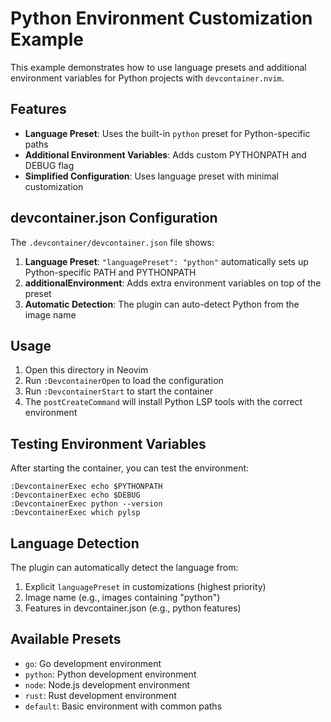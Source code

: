 # Python Environment Customization Example

This example demonstrates how to use language presets and additional environment variables for Python projects with `devcontainer.nvim`.

## Features

- **Language Preset**: Uses the built-in `python` preset for Python-specific paths
- **Additional Environment Variables**: Adds custom PYTHONPATH and DEBUG flag
- **Simplified Configuration**: Uses language preset with minimal customization

## devcontainer.json Configuration

The `.devcontainer/devcontainer.json` file shows:

1. **Language Preset**: `"languagePreset": "python"` automatically sets up Python-specific PATH and PYTHONPATH
2. **additionalEnvironment**: Adds extra environment variables on top of the preset
3. **Automatic Detection**: The plugin can auto-detect Python from the image name

## Usage

1. Open this directory in Neovim
2. Run `:DevcontainerOpen` to load the configuration
3. Run `:DevcontainerStart` to start the container
4. The `postCreateCommand` will install Python LSP tools with the correct environment

## Testing Environment Variables

After starting the container, you can test the environment:

```vim
:DevcontainerExec echo $PYTHONPATH
:DevcontainerExec echo $DEBUG
:DevcontainerExec python --version
:DevcontainerExec which pylsp
```

## Language Detection

The plugin can automatically detect the language from:
1. Explicit `languagePreset` in customizations (highest priority)
2. Image name (e.g., images containing "python")
3. Features in devcontainer.json (e.g., python features)

## Available Presets

- `go`: Go development environment
- `python`: Python development environment  
- `node`: Node.js development environment
- `rust`: Rust development environment
- `default`: Basic environment with common paths
